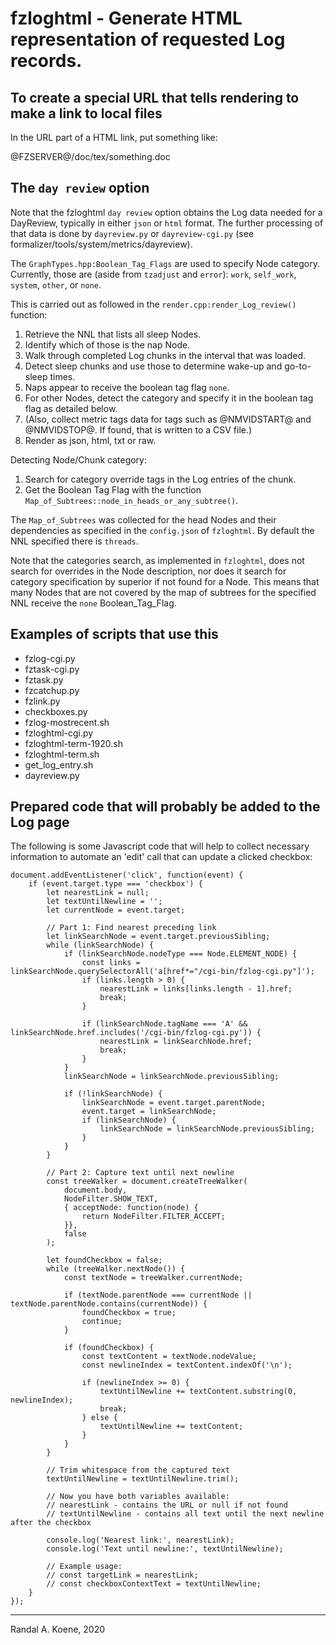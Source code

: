 # fzloghtml - Generate HTML representation of requested Log records.

## To create a special URL that tells rendering to make a link to local files

In the URL part of a HTML link, put something like:

@FZSERVER@/doc/tex/something.doc

## The `day review` option

Note that the fzloghtml `day review` option obtains the Log data needed for a
DayReview, typically in either `json` or `html` format. The further processing
of that data is done by `dayreview.py` or `dayreview-cgi.py` (see
formalizer/tools/system/metrics/dayreview).

The `GraphTypes.hpp:Boolean_Tag_Flags` are used to specify Node category.
Currently, those are (aside from `tzadjust` and `error`):
`work`, `self_work`, `system`, `other`, or `none`.

This is carried out as followed in the `render.cpp:render_Log_review()` function:

1. Retrieve the NNL that lists all sleep Nodes.
2. Identify which of those is the nap Node.
3. Walk through completed Log chunks in the interval that was loaded.
4. Detect sleep chunks and use those to determine wake-up and go-to-sleep times.
5. Naps appear to receive the boolean tag flag `none`.
6. For other Nodes, detect the category and specify it in the boolean tag flag as detailed below.
7. (Also, collect metric tags data for tags such as @NMVIDSTART@ and @NMVIDSTOP@. If found, that is written to a CSV file.)
8. Render as json, html, txt or raw.

Detecting Node/Chunk category:

1. Search for category override tags in the Log entries of the chunk.
2. Get the Boolean Tag Flag with the function `Map_of_Subtrees::node_in_heads_or_any_subtree()`.

The `Map_of_Subtrees` was collected for the head Nodes and their dependencies as
specified in the `config.json` of `fzloghtml`. By default the NNL specified there
is `threads`.

Note that the categories search, as implemented in `fzloghtml`, does not search for
overrides in the Node description, nor does it search for category specification by
superior if not found for a Node. This means that many Nodes that are not covered
by the map of subtrees for the specified NNL receive the `none` Boolean_Tag_Flag.

## Examples of scripts that use this

- fzlog-cgi.py
- fztask-cgi.py
- fztask.py
- fzcatchup.py
- fzlink.py
- checkboxes.py
- fzlog-mostrecent.sh
- fzloghtml-cgi.py
- fzloghtml-term-1920.sh
- fzloghtml-term.sh
- get_log_entry.sh
- dayreview.py

## Prepared code that will probably be added to the Log page

The following is some Javascript code that will help to collect necessary information
to automate an 'edit' call that can update a clicked checkbox:

```
document.addEventListener('click', function(event) {
    if (event.target.type === 'checkbox') {
        let nearestLink = null;
        let textUntilNewline = '';
        let currentNode = event.target;
        
        // Part 1: Find nearest preceding link
        let linkSearchNode = event.target.previousSibling;
        while (linkSearchNode) {
            if (linkSearchNode.nodeType === Node.ELEMENT_NODE) {
                const links = linkSearchNode.querySelectorAll('a[href*="/cgi-bin/fzlog-cgi.py"]');
                if (links.length > 0) {
                    nearestLink = links[links.length - 1].href;
                    break;
                }
                
                if (linkSearchNode.tagName === 'A' && linkSearchNode.href.includes('/cgi-bin/fzlog-cgi.py')) {
                    nearestLink = linkSearchNode.href;
                    break;
                }
            }
            linkSearchNode = linkSearchNode.previousSibling;
            
            if (!linkSearchNode) {
                linkSearchNode = event.target.parentNode;
                event.target = linkSearchNode;
                if (linkSearchNode) {
                    linkSearchNode = linkSearchNode.previousSibling;
                }
            }
        }
        
        // Part 2: Capture text until next newline
        const treeWalker = document.createTreeWalker(
            document.body,
            NodeFilter.SHOW_TEXT,
            { acceptNode: function(node) { 
                return NodeFilter.FILTER_ACCEPT; 
            }},
            false
        );
        
        let foundCheckbox = false;
        while (treeWalker.nextNode()) {
            const textNode = treeWalker.currentNode;
            
            if (textNode.parentNode === currentNode || textNode.parentNode.contains(currentNode)) {
                foundCheckbox = true;
                continue;
            }
            
            if (foundCheckbox) {
                const textContent = textNode.nodeValue;
                const newlineIndex = textContent.indexOf('\n');
                
                if (newlineIndex >= 0) {
                    textUntilNewline += textContent.substring(0, newlineIndex);
                    break;
                } else {
                    textUntilNewline += textContent;
                }
            }
        }
        
        // Trim whitespace from the captured text
        textUntilNewline = textUntilNewline.trim();
        
        // Now you have both variables available:
        // nearestLink - contains the URL or null if not found
        // textUntilNewline - contains all text until the next newline after the checkbox
        
        console.log('Nearest link:', nearestLink);
        console.log('Text until newline:', textUntilNewline);
        
        // Example usage:
        // const targetLink = nearestLink;
        // const checkboxContextText = textUntilNewline;
    }
});
```

---
Randal A. Koene, 2020
